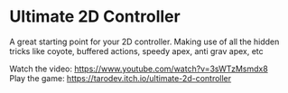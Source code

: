 # Ultimate 2D Controller

A great starting point for your 2D controller. Making use of all the hidden tricks like coyote, buffered actions, speedy apex, anti grav apex, etc

Watch the video: https://www.youtube.com/watch?v=3sWTzMsmdx8 <br>
Play the game: https://tarodev.itch.io/ultimate-2d-controller
